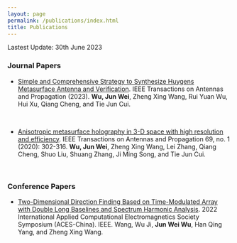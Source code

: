 ```yaml
---
layout: page
permalink: /publications/index.html
title: Publications
---
```

Lastest Update: 30th June 2023&nbsp;

### Journal Papers

- [Simple and Comprehensive Strategy to Synthesize Huygens Metasurface Antenna and Verification](https://ieeexplore.ieee.org/abstract/document/10147911/). IEEE Transactions on Antennas and Propagation (2023). **Wu, Jun Wei**, Zheng Xing Wang, Rui Yuan Wu, Hui Xu, Qiang Cheng, and Tie Jun Cui. 
<br>

- [Anisotropic metasurface holography in 3-D space with high resolution and efficiency](https://ieeexplore.ieee.org/abstract/document/9142349/). IEEE Transactions on Antennas and Propagation 69, no. 1 (2020): 302-316. **Wu, Jun Wei**, Zheng Xing Wang, Lei Zhang, Qiang Cheng, Shuo Liu, Shuang Zhang, Ji Ming Song, and Tie Jun Cui. 
<br>

### Conference Papers

- [Two-Dimensional Direction Finding Based on Time-Modulated Array with Double Long Baselines and Spectrum Harmonic Analysis](https://ieeexplore.ieee.org/abstract/document/10065308). 2022 International Applied Computational Electromagnetics Society Symposium (ACES-China). IEEE. Wang, Wu Ji, **Jun Wei Wu**, Han Qing Yang, and Zheng Xing Wang.
<br>

